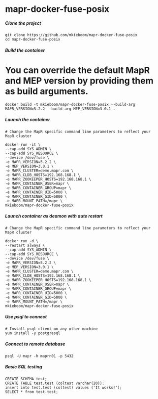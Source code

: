 # mapr-docker-fuse-posix

##### Clone the project
```
git clone https://github.com/mkieboom/mapr-docker-fuse-posix  
cd mapr-docker-fuse-posix  
```

##### Build the container  
# You can override the default MapR and MEP version by providing them as build arguments.
```
docker build -t mkieboom/mapr-docker-fuse-posix --build-arg MAPR_VERSION=5.2.2 --build-arg MEP_VERSION=3.0.1 .
```

##### Launch the container 
```
# Change the MapR specific command line parameters to reflect your MapR cluster 
  
docker run -it \
--cap-add SYS_ADMIN \
--cap-add SYS_RESOURCE \
--device /dev/fuse \
-e MAPR_VERSION=5.2.2 \
-e MEP_VERSION=3.0.1 \
-e MAPR_CLUSTER=demo.mapr.com \
-e MAPR_CLDB_HOSTS=192.168.168.1 \
-e MAPR_ZOOKEEPER_HOSTS=192.168.168.1 \
-e MAPR_CONTAINER_USER=mapr \
-e MAPR_CONTAINER_GROUP=mapr \
-e MAPR_CONTAINER_UID=5000 \
-e MAPR_CONTAINER_GID=5000 \
-e MAPR_MOUNT_PATH=/mapr \
mkieboom/mapr-docker-fuse-posix
```
##### Launch container as deamon with auto restart  
```
# Change the MapR specific command line parameters to reflect your MapR cluster 
  
docker run -d \
--restart always \  
--cap-add SYS_ADMIN \
--cap-add SYS_RESOURCE \
--device /dev/fuse \
-e MAPR_VERSION=5.2.2 \
-e MEP_VERSION=3.0.1 \
-e MAPR_CLUSTER=demo.mapr.com \
-e MAPR_CLDB_HOSTS=192.168.168.1 \
-e MAPR_ZOOKEEPER_HOSTS=192.168.168.1 \
-e MAPR_CONTAINER_USER=mapr \
-e MAPR_CONTAINER_GROUP=mapr \
-e MAPR_CONTAINER_UID=5000 \
-e MAPR_CONTAINER_GID=5000 \
-e MAPR_MOUNT_PATH=/mapr \
mkieboom/mapr-docker-fuse-posix
```

##### Use psql to connect  
```
# Install psql client on any other machine  
yum install -y postgresql
```

##### Connect to remote database  
```
psql -U mapr -h maprn01 -p 5432
```

##### Basic SQL testing
```
CREATE SCHEMA test;
CREATE TABLE test.test (coltest varchar(20));
insert into test.test (coltest) values ('It works!');
SELECT * from test.test;
```
